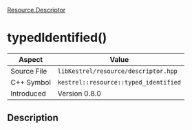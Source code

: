 [Resource.Descriptor](index)
# typedIdentified()
| Aspect | Value |
| --- | --- |
| Source File | `libKestrel/resource/descriptor.hpp` |
| C++ Symbol | `kestrel::resource::typed_identified` |
| Introduced | Version 0.8.0 |
## Description

